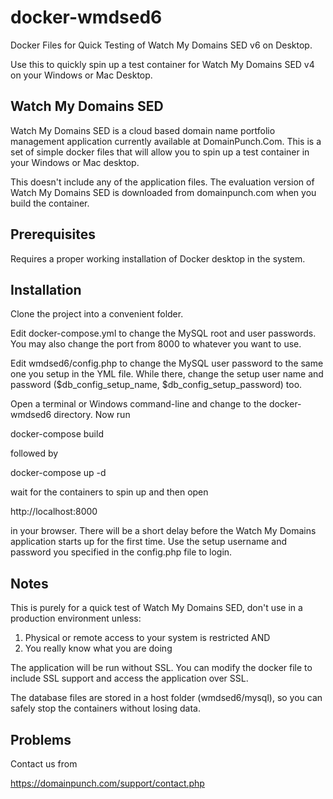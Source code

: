 # docker-wmdsed6

Docker Files for Quick Testing of Watch My Domains SED v6 on Desktop.

Use this to quickly spin up a test container for Watch My Domains SED v4 on your Windows or Mac Desktop.

## Watch My Domains SED

Watch My Domains SED is a cloud based domain name portfolio management application currently available at DomainPunch.Com. This is a set of simple docker files that will allow you to spin up a test container in your Windows or Mac desktop.

This doesn't include any of the application files. The evaluation version of Watch My Domains SED is downloaded from domainpunch.com when you build the container.

## Prerequisites

Requires a proper working installation of Docker desktop in the system.

## Installation

Clone the project into a convenient folder.

Edit docker-compose.yml to change the MySQL root and user passwords. You may also change the port from 8000 to whatever you want to use.

Edit wmdsed6/config.php to change the MySQL user password to the same one you setup in the YML file. While there, change the setup user name and password ($db_config_setup_name, $db_config_setup_password) too.

Open a terminal or Windows command-line and change to the docker-wmdsed6 directory. Now run

docker-compose build

followed by

docker-compose up -d

wait for the containers to spin up and then open

http://localhost:8000

in your browser. There will be a short delay before the Watch My Domains application starts up for the first time. Use the setup username and password you specified in the config.php file to login.

## Notes

This is purely for a quick test of Watch My Domains SED, don't use in a production environment unless:

1. Physical or remote access to your system is restricted AND                   
2. You really know what you are doing

The application will be run without SSL.  You can modify the docker file to include SSL support and access the application over SSL.

The database files are stored in a host folder (wmdsed6/mysql), so you can safely stop the containers without losing data.

## Problems

Contact us from

https://domainpunch.com/support/contact.php

